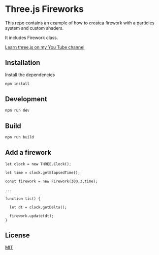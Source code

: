 # Three.js Fireworks

This repo contains an example of how to createa firework with a particles system and custom shaders.

It includes Firework class.

[Learn three.js on my You Tube channel](https://www.youtube.com/@gianlucalomarco)

## Installation

Install the dependencies

```bash
npm install
```

## Development

```bash
npm run dev
```

## Build

```bash
npm run build
```

## Add a firework

```
let clock = new THREE.Clock();

let time = clock.getElapsedTime();

const firework = new Firework(300,3,time);

...

function tic() {

  let dt = clock.getDelta();

  firework.update(dt);
}

```

## License

[MIT](https://choosealicense.com/licenses/mit/)
